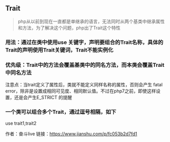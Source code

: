 ## Trait

> php从以前到现在一直都是单继承的语言，无法同时从两个基类中继承属性和方法，为了解决这个问题，php出了Trait这个特性

### 用法：通过在类中使用use 关键字，声明要组合的Trait名称，具体的Trait的声明使用Trait关键词，Trait不能实例化

### 优先级：Trait中的方法会覆盖基类中的同名方法，而本类会覆盖Trait中同名方法

注意点：当trait定义了属性后，类就不能定义同样名称的属性，否则会产生 fatal error，除非是设置成相同可见度、相同默认值。不过在php7之前，即使这样设置，还是会产生E_STRICT 的提醒

### 一个类可以组合多个Trait，通过逗号相隔，如下
use trait1,trait2


作者：奋斗live
链接：https://www.jianshu.com/p/fc053b2d7fd1
